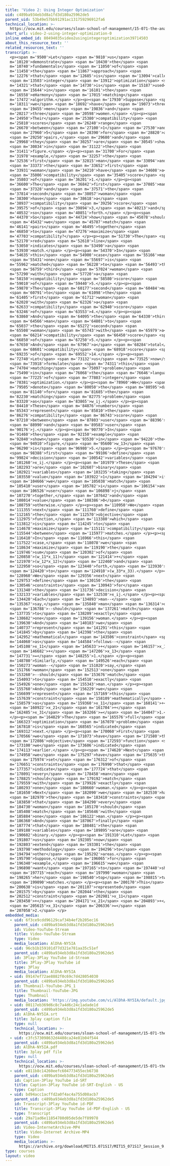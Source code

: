 ```yaml
---
title: 'Video 2: Using Integer Optimization'
uid: c489ba934eb3d8a1fd3d180a25962de5
parent_uid: 53b49e57bb91291ac131759296912fa6
technical_location: >-
  https://ocw.mit.edu/courses/sloan-school-of-management/15-071-the-analytics-edge-spring-2017/integer-optimization/eharmony-maximizing-the-probability-of-love/video-2-using-integer-optimization/video-2-using-integer-optimization-0
short_url: video-2-using-integer-optimization-0
inline_embed_id: 80494035video2usingintegeroptimization39714503
about_this_resource_text: ''
related_resources_text: ''
transcript: >-
  <p><span m='9500'>Let</span> <span m='9810'>us</span> <span
  m='10120'>demonstrate</span> <span m='10430'>the</span> <span
  m='10740'>fundamentals</span> <span m='11050'>of</span> <span
  m='11458'>the</span> <span m='11867'>approach</span> <span
  m='12276'>that</span> <span m='12685'>is</span> <span m='13094'>called</span>
  <span m='13503'>integer</span> <span m='13912'>optimization</span> <span
  m='14321'>that</span> <span m='14730'>is</span> <span m='15187'>used</span>
  <span m='15644'>in</span> <span m='16101'>the</span> <span
  m='16558'>eHarmony</span> <span m='17015'>matching</span> <span
  m='17472'>algorithm.</span> </p><p><span m='17930'>Suppose</span> <span
  m='18311'>we</span> <span m='18692'>have</span> <span m='19073'>three</span>
  <span m='19455'>men</span> <span m='19836'>and</span> <span
  m='20217'>three</span> <span m='20598'>women.</span> </p><p><span
  m='24950'>Their</span> <span m='25380'>compatibility</span> <span
  m='25810'>scores</span> <span m='26240'>range</span> <span
  m='26670'>between</span> <span m='27100'>1</span> <span m='27530'>and</span>
  <span m='27960'>5</span> <span m='28390'>for</span> <span m='28820'>all</span>
  <span m='29250'>pairs,</span> <span m='29680'>and</span> <span
  m='29968'>they</span> <span m='30257'>are</span> <span m='30545'>shown</span>
  <span m='30834'>in</span> <span m='31122'>the</span> <span
  m='31411'>figure.</span> </p><p><span m='31700'>For</span> <span
  m='31978'>example,</span> <span m='32257'>the</span> <span
  m='32536'>first</span> <span m='32815'>man</span> <span m='33094'>and</span>
  <span m='33373'>the</span> <span m='33652'>first</span> <span
  m='33931'>woman</span> <span m='34210'>have</span> <span m='34608'>a</span>
  <span m='35006'>compatibility</span> <span m='35405'>score</span> <span
  m='35803'>of</span> <span m='36201'>1.</span> </p><p><span
  m='36600'>The</span> <span m='36842'>first</span> <span m='37085'>man</span>
  <span m='37328'>and</span> <span m='37571'>the</span> <span
  m='37814'>second</span> <span m='38057'>woman</span> <span
  m='38300'>have</span> <span m='38618'>a</span> <span
  m='38937'>compatibility</span> <span m='39256'>score</span> <span
  m='39575'>of</span> <span m='39894'>3,</span> <span m='40213'>and</span> <span
  m='40532'>so</span> <span m='40851'>forth.</span> </p><p><span
  m='44370'>So</span> <span m='44724'>how</span> <span m='45078'>should</span>
  <span m='45432'>we</span> <span m='45787'>match</span> <span
  m='46141'>pairs</span> <span m='46495'>together</span> <span
  m='46850'>to</span> <span m='47276'>maximize</span> <span
  m='47703'>compatibility?</span> </p><p><span m='51730'>The</span> <span
  m='52170'>red</span> <span m='52610'>line</span> <span
  m='53050'>indicates</span> <span m='53490'>a</span> <span
  m='53930'>match.</span> </p><p><span m='54370'>In</span> <span
  m='54635'>this</span> <span m='54900'>case</span> <span m='55166'>man</span>
  <span m='55431'>one</span> <span m='55697'>is</span> <span
  m='55962'>matched</span> <span m='56228'>to</span> <span m='56493'>the</span>
  <span m='56759'>third</span> <span m='57024'>woman</span> <span
  m='57290'>with</span> <span m='57720'>a</span> <span
  m='58150'>compatibility</span> <span m='58580'>score</span> <span
  m='59010'>of</span> <span m='59440'>5.</span> </p><p><span
  m='59870'>The</span> <span m='60177'>second</span> <span m='60484'>man</span>
  <span m='60791'>to</span> <span m='61098'>the</span> <span
  m='61405'>first</span> <span m='61712'>woman</span> <span
  m='62020'>with</span> <span m='62326'>a</span> <span
  m='62633'>compatibility</span> <span m='62940'>score</span> <span
  m='63246'>of</span> <span m='63553'>4.</span> </p><p><span
  m='63860'>And</span> <span m='64095'>the</span> <span m='64330'>third</span>
  <span m='64566'>man</span> <span m='64801'>to</span> <span
  m='65037'>the</span> <span m='65272'>second</span> <span
  m='65508'>woman</span> <span m='65743'>with</span> <span m='65979'>a</span>
  <span m='66214'>compatibility</span> <span m='66450'>score</span> <span
  m='66850'>of</span> <span m='67250'>5.</span> </p><p><span
  m='67650'>And</span> <span m='67967'>a</span> <span m='68284'>total</span>
  <span m='68601'>compatibility</span> <span m='68918'>score</span> <span
  m='69235'>of</span> <span m='69552'>14.</span> </p><p><span
  m='72740'>Let</span> <span m='73132'>us</span> <span m='73525'>now</span>
  <span m='73918'>formulate</span> <span m='74311'>this</span> <span
  m='74704'>matching</span> <span m='75097'>problem</span> <span
  m='75490'>in</span> <span m='76068'>the</span> <span m='76646'>language</span>
  <span m='77225'>of</span> <span m='77803'>integer</span> <span
  m='78381'>optimization.</span> </p><p><span m='78960'>We</span> <span
  m='79505'>denote</span> <span m='80050'>the</span> <span m='80595'>data</span>
  <span m='81140'>for</span> <span m='81685'>the</span> <span
  m='82230'>matching</span> <span m='82775'>problem</span> <span
  m='83320'>as</span> <span m='83865'>w_ij.</span> </p><p><span
  m='84410'>These</span> <span m='84876'>numbers</span> <span
  m='85343'>represent</span> <span m='85810'>the</span> <span
  m='86276'>compatibility</span> <span m='86743'>score</span> <span
  m='87210'>between</span> <span m='87803'>user</span> <span m='88396'>i</span>
  <span m='88990'>and</span> <span m='89583'>user</span> <span
  m='90176'>j.</span> </p><p><span m='90770'>In</span> <span
  m='91460'>the</span> <span m='92150'>example</span> <span
  m='92840'>shown</span> <span m='93530'>in</span> <span m='94220'>the</span>
  <span m='94910'>figure,</span> <span m='95600'>w_13</span> <span
  m='96290'>is</span> <span m='96980'>5.</span> </p><p><span m='97670'>We</span>
  <span m='98388'>first</span> <span m='99106'>define</span> <span
  m='99824'>decision</span> <span m='100542'>variables</span> <span
  m='101260'>x_ij.</span> </p><p><span m='101979'>These</span> <span
  m='102293'>are</span> <span m='102607'>binary</span> <span
  m='102921'>variables</span> <span m='103235'>taking</span> <span
  m='103550'>value</span> <span m='103922'>1</span> <span m='104294'>if</span>
  <span m='104666'>we</span> <span m='105038'>match</span> <span
  m='105410'>user</span> <span m='105782'>i</span> <span m='106154'>and</span>
  <span m='106526'>user</span> <span m='106898'>j</span> <span
  m='107270'>together,</span> <span m='107642'>and</span> <span
  m='108014'>value</span> <span m='108386'>0</span> <span
  m='108759'>otherwise.</span> </p><p><span m='110950'>We</span> <span
  m='111355'>next</span> <span m='111760'>define</span> <span
  m='112165'>the</span> <span m='112570'>objective</span> <span
  m='112975'>function,</span> <span m='113380'>which</span> <span
  m='113812'>is</span> <span m='114245'>to</span> <span
  m='114678'>maximize</span> <span m='115111'>compatibility</span> <span
  m='115544'>between</span> <span m='115977'>matches.</span> </p><p><span
  m='116410'>In</span> <span m='116966'>this</span> <span
  m='117522'>case,</span> <span m='118078'>we</span> <span
  m='118634'>maximize</span> <span m='119190'>the</span> <span
  m='119746'>sum</span> <span m='120302'>of</span> <span
  m='120858'>(w_11*x_11)</span> <span m='121414'>+</span> <span
  m='121970'>(w_12*x_12)</span> <span m='122460'>and</span> <span
  m='122950'>so</span> <span m='123440'>forth,</span> <span m='123930'>up</span>
  <span m='124420'>to</span> <span m='124910'>(w_33*x_33).</span> </p><p><span
  m='128960'>We</span> <span m='129356'>next</span> <span
  m='129753'>define</span> <span m='130150'>the</span> <span
  m='130546'>constraints</span> <span m='130943'>for</span> <span
  m='131340'>the</span> <span m='131736'>decision</span> <span
  m='132133'>variables</span> <span m='132530'>x_ij.</span> </p><p><span
  m='134420'>Each</span> <span m='134893'>man--</span> <span
  m='135367'>say,</span> <span m='135840'>man</span> <span m='136314'>one</span>
  <span m='136788'>--should</span> <span m='137261'>match</span> <span
  m='137735'>to</span> <span m='138209'>exactly</span> <span
  m='138682'>one</span> <span m='139156'>woman.</span> </p><p><span
  m='139630'>And</span> <span m='140183'>we</span> <span
  m='140737'>represent</span> <span m='141291'>this</span> <span
  m='141845'>by</span> <span m='142398'>the</span> <span
  m='142952'>mathematical</span> <span m='143506'>constraint</span> <span
  m='144060'>as</span> <span m='144584'>follows--</span> <span
  m='145108'>x_11</span> <span m='145633'>+</span> <span m='146157'>x_12</span>
  <span m='146682'>+</span> <span m='147206'>x_13</span> <span
  m='147731'>=</span> <span m='148255'>1.</span> </p><p><span
  m='148780'>Similarly,</span> <span m='149526'>each</span> <span
  m='150273'>woman--</span> <span m='151020'>say,</span> <span
  m='151766'>woman</span> <span m='152513'>one</span> <span
  m='153260'>--should</span> <span m='153676'>match</span> <span
  m='154093'>to</span> <span m='154510'>exactly</span> <span
  m='154926'>one</span> <span m='155343'>man.</span> </p><p><span
  m='155760'>And</span> <span m='156229'>we</span> <span
  m='156699'>represent</span> <span m='157169'>this</span> <span
  m='157639'>constraint</span> <span m='158109'>mathematically</span> <span
  m='158579'>as</span> <span m='159360'>x_11</span> <span m='160141'>+</span>
  <span m='160922'>x_21</span> <span m='161704'>+</span> <span
  m='162485'>x_31</span> <span m='163266'>=</span> <span m='164047'>1.</span>
  </p><p><span m='164829'>The</span> <span m='165576'>full</span> <span
  m='166323'>optimization</span> <span m='167070'>problem</span> <span
  m='167818'>is</span> <span m='168565'>indicated</span> <span
  m='169312'>next.</span> </p><p><span m='170060'>First</span> <span
  m='170566'>we</span> <span m='171073'>have</span> <span m='171580'>the</span>
  <span m='172086'>objective</span> <span m='172593'>function</span> <span
  m='173100'>we</span> <span m='173606'>indicated</span> <span
  m='174113'>earlier.</span> </p><p><span m='174620'>Next</span> <span
  m='174958'>we</span> <span m='175297'>have</span> <span m='175635'>the</span>
  <span m='175974'>set</span> <span m='176312'>of</span> <span
  m='176651'>constraints</span> <span m='176990'>that</span> <span
  m='177357'>indicate</span> <span m='177724'>that</span> <span
  m='178091'>every</span> <span m='178458'>man</span> <span
  m='178825'>should</span> <span m='179192'>match</span> <span
  m='179559'>with</span> <span m='179926'>exactly</span> <span
  m='180293'>one</span> <span m='180660'>woman.</span> </p><p><span
  m='181650'>Next</span> <span m='182090'>we</span> <span m='182530'>have</span>
  <span m='182970'>the</span> <span m='183410'>constraints</span> <span
  m='183850'>that</span> <span m='184290'>every</span> <span
  m='184730'>woman</span> <span m='185170'>should</span> <span
  m='185408'>match</span> <span m='185646'>with</span> <span
  m='185884'>one</span> <span m='186122'>man.</span> </p><p><span
  m='186360'>And</span> <span m='187067'>finally</span> <span
  m='187774'>that</span> <span m='188481'>the</span> <span
  m='189188'>variables</span> <span m='189895'>are</span> <span
  m='190602'>binary.</span> </p><p><span m='191310'>Let</span> <span
  m='191807'>us</span> <span m='192305'>now</span> <span
  m='192803'>extend</span> <span m='193301'>the</span> <span
  m='193798'>methodology</span> <span m='194296'>to</span> <span
  m='194794'>other</span> <span m='195292'>areas.</span> </p><p><span
  m='195790'>Suppose,</span> <span m='196065'>for</span> <span
  m='196340'>example,</span> <span m='196615'>we</span> <span
  m='196890'>want</span> <span m='197165'>to</span> <span m='197440'>show</span>
  <span m='197715'>each</span> <span m='197990'>woman</span> <span
  m='198265'>her</span> <span m='198540'>top</span> <span m='198815'>two</span>
  <span m='199090'>matches.</span> </p><p><span m='200170'>This</span> <span
  m='200638'>is</span> <span m='201107'>represented</span> <span
  m='201575'>by</span> <span m='202044'>the</span> <span
  m='202512'>constraint</span> <span m='202981'>x_11</span> <span
  m='203450'>+</span> <span m='204171'>x_21</span> <span m='204893'>+</span>
  <span m='205615'>x_31</span> <span m='206336'>=</span> <span
  m='207058'>2.</span> </p>
embedded_media:
  - uid: 6f3ce9cdd96129caf34b4ef2b205ec16
    parent_uid: c489ba934eb3d8a1fd3d180a25962de5
    id: Video-YouTube-Stream
    title: Video-YouTube-Stream
    type: Video
    media_location: AlDhA-NY5IA
  - uid: 96cb1b159101d77d321e781aa35c51ef
    parent_uid: c489ba934eb3d8a1fd3d180a25962de5
    id: 3Play-3Play YouTube id-Stream
    title: 3Play-3Play YouTube id
    type: 3Play
    media_location: AlDhA-NY5IA
  - uid: 09147ef72ae8882f0c69c7d428054030
    parent_uid: c489ba934eb3d8a1fd3d180a25962de5
    id: Thumbnail-YouTube-JPG_1
    title: Thumbnail-YouTube-JPG
    type: Thumbnail
    media_location: 'https://img.youtube.com/vi/AlDhA-NY5IA/default.jpg'
  - uid: 00117eb369d6c8c7a4d6c24c1adade1d
    parent_uid: c489ba934eb3d8a1fd3d180a25962de5
    id: AlDhA-NY5IA.srt
    title: 3play caption file
    type: null
    technical_location: >-
      https://ocw.mit.edu/courses/sloan-school-of-management/15-071-the-analytics-edge-spring-2017/integer-optimization/eharmony-maximizing-the-probability-of-love/video-2-using-integer-optimization/video-2-using-integer-optimization-0/AlDhA-NY5IA.srt
  - uid: c3fc573098632d4408ca24e81b04f544
    parent_uid: c489ba934eb3d8a1fd3d180a25962de5
    id: AlDhA-NY5IA.pdf
    title: 3play pdf file
    type: null
    technical_location: >-
      https://ocw.mit.edu/courses/sloan-school-of-management/15-071-the-analytics-edge-spring-2017/integer-optimization/eharmony-maximizing-the-probability-of-love/video-2-using-integer-optimization/video-2-using-integer-optimization-0/AlDhA-NY5IA.pdf
  - uid: e811b8c14260eefc604773455ecb6738
    parent_uid: c489ba934eb3d8a1fd3d180a25962de5
    id: Caption-3Play YouTube id-SRT
    title: Caption-3Play YouTube id-SRT-English - US
    type: Caption
  - uid: bd94acc1acffd2a0f4ac4a755d08acb7
    parent_uid: c489ba934eb3d8a1fd3d180a25962de5
    id: Transcript-3Play YouTube id-PDF
    title: Transcript-3Play YouTube id-PDF-English - US
    type: Transcript
  - uid: 29a71ad6e11854780d05de5de7f89978
    parent_uid: c489ba934eb3d8a1fd3d180a25962de5
    id: Video-InternetArchive-MP4
    title: Video-Internet Archive-MP4
    type: Video
    media_location: >-
      https://archive.org/download/MIT15.071S17/MIT15_071S17_Session_9.3.03_300k.mp4
type: courses
layout: video
---
```

